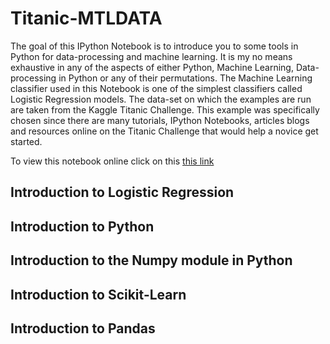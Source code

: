 Titanic-MTLDATA
===============

The goal of this IPython Notebook is to introduce you to some tools in Python for data-processing and machine learning. It is my no means exhaustive in any of the aspects of either Python, Machine Learning, Data-processing in Python or any of their permutations. The Machine Learning classifier used in this Notebook is one of the simplest classifiers called Logistic Regression models. The data-set on which the examples are run are taken from the Kaggle Titanic Challenge. This example was specifically chosen since there are many tutorials, IPython Notebooks, articles blogs and resources online on the Titanic Challenge that would help a novice get started.

To view this notebook online click on this [this link](http://nbviewer.ipython.org/github/aanchan/Titanic-MTLDATA/blob/master/akTitanicSKLearn.ipynb)

Introduction to Logistic Regression
----

Introduction to Python
----

Introduction to the Numpy module in Python
----

Introduction to Scikit-Learn
----

Introduction to Pandas
---


